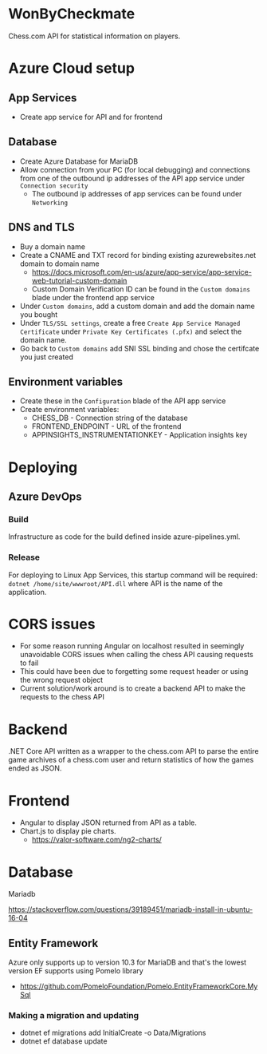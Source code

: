 # WonByCheckmate
Chess.com API for statistical information on players.

# Azure Cloud setup
## App Services
- Create app service for API and for frontend
## Database
- Create Azure Database for MariaDB
- Allow connection from your PC (for local debugging) and connections from one of the outbound ip addresses of the API app service under `Connection security`
  - The outbound ip addresses of app services can be found under `Networking`
## DNS and TLS
- Buy a domain name
- Create a CNAME and TXT record for binding existing azurewebsites.net domain to domain name
  - https://docs.microsoft.com/en-us/azure/app-service/app-service-web-tutorial-custom-domain
  - Custom Domain Verification ID can be found in the `Custom domains` blade under the frontend app service
- Under `Custom domains`, add a custom domain and add the domain name you bought
- Under `TLS/SSL settings`, create a free `Create App Service Managed Certificate` under `Private Key Certificates (.pfx)` and select the domain name.
- Go back to `Custom domains` add SNI SSL binding and chose the certifcate you just created
## Environment variables
- Create these in the `Configuration` blade of the API app service
- Create environment variables:
  - CHESS_DB - Connection string of the database
  - FRONTEND_ENDPOINT - URL of the frontend
  - APPINSIGHTS_INSTRUMENTATIONKEY - Application insights key

# Deploying
## Azure DevOps
### Build
Infrastructure as code for the build defined inside azure-pipelines.yml.

### Release
For deploying to Linux App Services, this startup command will be required: `dotnet /home/site/wwwroot/API.dll` where API is the name of the application.

# CORS issues
- For some reason running Angular on localhost resulted in seemingly unavoidable CORS issues when calling the chess API causing requests to fail
- This could have been due to forgetting some request header or using the wrong request object
- Current solution/work around is to create a backend API to make the requests to the chess API


# Backend
.NET Core API written as a wrapper to the chess.com API to parse the entire game archives of a chess.com user and return statistics of how the games ended as JSON.

# Frontend
- Angular to display JSON returned from API as a table.
- Chart.js to display pie charts.
  - https://valor-software.com/ng2-charts/


# Database
Mariadb

https://stackoverflow.com/questions/39189451/mariadb-install-in-ubuntu-16-04

## Entity Framework
Azure only supports up to version 10.3 for MariaDB and that's the lowest version EF supports using Pomelo library
- https://github.com/PomeloFoundation/Pomelo.EntityFrameworkCore.MySql

### Making a migration and updating
- dotnet ef migrations add InitialCreate -o Data/Migrations
- dotnet ef database update
